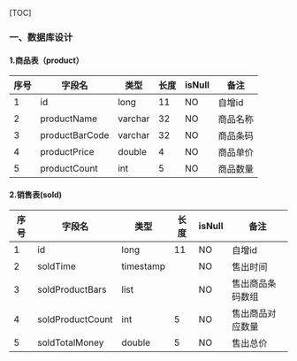 [TOC]
### 一、数据库设计
#### 1.商品表（product）

序号 | 字段名 | 类型 | 长度 | isNull| 备注
---|---|---|---|---|---
1 | id | long | 11 | NO | 自增id
2 | productName | varchar | 32  | NO | 商品名称
3 | productBarCode | varchar | 32  | NO | 商品条码
4 | productPrice | double | 4  | NO | 商品单价
5 | productCount | int | 5  | NO | 商品数量

#### 2.销售表(sold)
序号 | 字段名 | 类型 | 长度 | isNull| 备注
---|---|---|---|---|---
1 | id | long | 11 | NO | 自增id
2 | soldTime | timestamp |   | NO | 售出时间
3 | soldProductBars | list |   | NO | 售出商品条码数组
4 | soldProductCount | int | 5  | NO | 售出商品对应数量
5 | soldTotalMoney | double | 5  | NO | 售出总价




